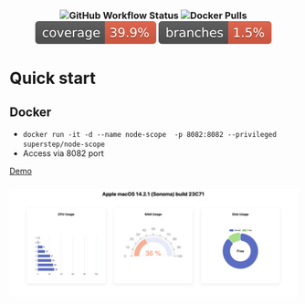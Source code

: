 <h3 align = "center">
<img alt="GitHub Workflow Status" src="https://img.shields.io/github/actions/workflow/status/SuperStep/node-scope/docker-build.yml">
<img alt="Docker Pulls" src="https://img.shields.io/docker/pulls/superstep/node-scope?style=plastic">
<img alt="Jacoco coverage" src=".github/badges/jacoco.svg">
<img alt="Jacoco branches coverage" src=".github/badges/branches.svg">
</h3>

# Quick start
## Docker
* `docker run -it -d --name node-scope  -p 8082:8082 --privileged superstep/node-scope`
* Access via 8082 port

[Demo](http://78.36.94.147:8082/)

<h3 align = "center">
    <img src = "images/screen1.png" alt = "Logo" />
</h3>

